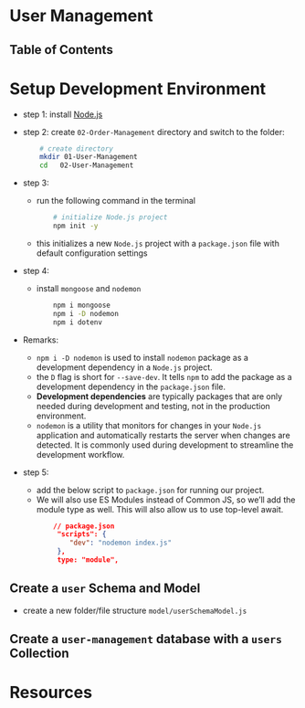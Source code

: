 # User Management

## Table of Contents

# Setup Development Environment

- step 1: install [Node.js](https://nodejs.org/en)
- step 2: create `02-Order-Management` directory and switch to the folder:

  ```sh
      # create directory
      mkdir 01-User-Management
      cd   02-User-Management
  ```

- step 3:

  - run the following command in the terminal
    ```sh
        # initialize Node.js project
        npm init -y
    ```
  - this initializes a new `Node.js` project with a `package.json` file with default configuration settings

- step 4:

  - install `mongoose` and `nodemon`
    ```sh
        npm i mongoose
        npm i -D nodemon
        npm i dotenv
    ```

- Remarks:
  - `npm i -D nodemon` is used to install `nodemon` package as a development dependency in a `Node.js` project.
  - the `D` flag is short for `--save-dev`. It tells `npm` to add the package as a development dependency in the `package.json` file.
  - **Development dependencies** are typically packages that are only needed during development and testing, not in the production environment.
  - `nodemon` is a utility that monitors for changes in your `Node.js` application and automatically restarts the server when changes are detected. It is commonly used during development to streamline the development workflow.
- step 5:
  - add the below script to `package.json` for running our project.
  - We will also use ES Modules instead of Common JS, so we’ll add the module type as well. This will also allow us to use top-level await.
    ```json
        // package.json
         "scripts": {
            "dev": "nodemon index.js"
         },
         type: "module",
    ```

## Create a `user` Schema and Model

- create a new folder/file structure `model/userSchemaModel.js`

## Create a `user-management` database with a `users` Collection

# Resources
